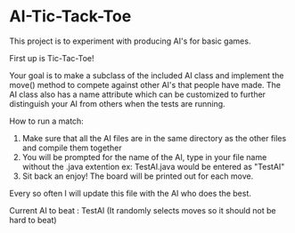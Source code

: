 # AI-Tic-Tack-Toe
This project is to experiment with producing AI's for basic games.

First up is Tic-Tac-Toe!

Your goal is to make a subclass of the included AI class and implement the move() method to compete against
other AI's that people have made. The AI class also has a name attribute which can be customized to
further distinguish your AI from others when the tests are running.

How to run a match:
1. Make sure that all the AI files are in the same directory as the other files and compile them together
2. You will be prompted for the name of the AI, type in your file name without the .java extention
    ex: TestAI.java would be entered as "TestAI"
3. Sit back an enjoy! The board will be printed out for each move.

Every so often I will update this file with the AI who does the best.

Current AI to beat : TestAI (It randomly selects moves so it should not be hard to beat)
